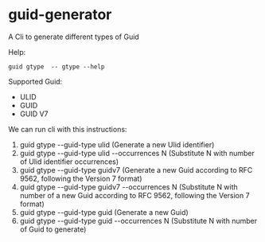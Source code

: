 # guid-generator
A Cli to generate different types of Guid

Help:

    guid gtype  -- gtype --help

Supported Guid:

 - ULID
 - GUID
 - GUID V7

We can run cli with this instructions:

1) guid gtype --guid-type ulid (Generate a new Ulid identifier)
2) guid gtype --guid-type ulid --occurrences N (Substitute N with number of Ulid identifier occurrences)
3) guid gtype --guid-type guidv7 (Generate a new Guid according to RFC 9562, following the Version 7 format)
4) guid gtype --guid-type guidv7 --occurrences N (Substitute N with number of a new Guid according to RFC 9562, following the Version 7 format)
5) guid gtype --guid-type guid (Generate a new Guid)
6) guid gtype --guid-type guid --occurrences N (Substitute N with number of Guid to generate)